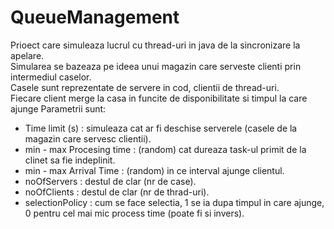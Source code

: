 # QueueManagement
Prioect care simuleaza lucrul cu thread-uri in java de la sincronizare la apelare.  
Simularea se bazeaza pe ideea unui magazin care serveste clienti prin intermediul caselor.  
Casele sunt reprezentate de servere in cod, clientii de thread-uri.  
Fiecare client merge la casa in funcite de disponibilitate si timpul la care ajunge
Parametrii sunt:  
- Time limit (s) : simuleaza cat ar fi deschise serverele (casele de la magazin care servesc clientii).
- min - max Procesing time : (random) cat dureaza task-ul primit de la clinet sa fie indeplinit.
- min - max Arrival Time : (random) in ce interval ajunge clientul.
- noOfServers : destul de clar (nr de case).
- noOfClients : destul de clar (nr de thrad-uri).
- selectionPolicy : cum se face selectia, 1 se ia dupa timpul in care ajunge, 0 pentru cel mai mic process time (poate fi si invers).
